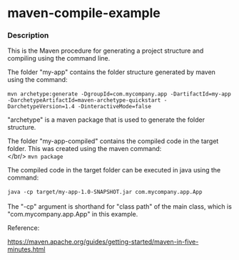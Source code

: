 # maven-compile-example

### Description

This is the Maven procedure for generating a project structure and compiling using the command line.

The folder "my-app" contains the folder structure generated by maven using the command: <br/><br/>
`mvn archetype:generate -DgroupId=com.mycompany.app -DartifactId=my-app -DarchetypeArtifactId=maven-archetype-quickstart -DarchetypeVersion=1.4 -DinteractiveMode=false`

"archetype" is a maven package that is used to generate the folder structure.

The folder "my-app-compiled" contains the compiled code in the target folder. This was created using the maven command: <br/></br/>
`mvn package`

The compiled code in the target folder can be executed in java using the command: <br/><br/>
`java -cp target/my-app-1.0-SNAPSHOT.jar com.mycompany.app.App` <br/><br/>
The "-cp" argument is shorthand for "class path" of the main class, which is "com.mycompany.app.App" in this example.


Reference:

https://maven.apache.org/guides/getting-started/maven-in-five-minutes.html

